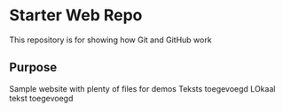 # Starter Web Repo

This repository is for showing how Git and GitHub work

## Purpose

Sample website with plenty of files for demos
Teksts toegevoegd
LOkaal tekst toegevoegd